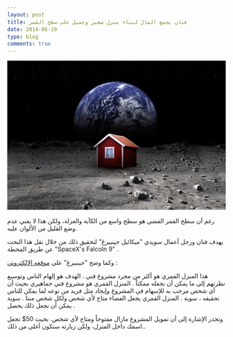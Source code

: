 ```yaml
---
layout: post
title: فنان يجمع المال لبناء منزل صغير وجميل على سطح القمر
date: 2014-06-19
type: blog
comments: true
---
```


![فنان يجمع المال لبناء منزل على سطح القمر](/assets/moon-house.jpg "فنان يجمع المال لبناء منزل على سطح القمر")

رغم أن سطح القمر الفضي هو سطح واسع من الكآبة والعزلة، ولكن هذا لا يعني عدم وضع القليل من الألوان عليه.

يهدف فنان ورجل أعمال سويدي "ميكائيل جينبيرغ" لتحقيق ذلك من خلال نقل هذا النحت عن طريق المحطة "SpaceX's Falcoln 9" .


وكما وضح "جينبيرغ" على [موقعه الإلكتروني](http://themoonhouse.com/en) :

هذا المنزل القمري هو أكثر من مجرد مشروع فني . الهدف هو إلهام الناس وتوسيع نظرتهم إلى ما يمكن أن نجعله ممكناً .
المنزل القمري هو مشروع فني جماهيري بحيث أن أي شخص مرحب به للإسهام في المشروع وإيجاد مثل فريد من نوعه لما يمكن للناس تحقيقه ، سوية . المنزل القمري يجعل الفضاء متاح ﻷي شخص ولكل شخص مننا . سوية يمكن أن نجعل ذلك يحصل .


وتجدر الإشارة إلى أن تمويل المشروع مازال مفتوحاً ومتاح ﻷي شخص. بحيث 50$ تجعل اسمك داخل المنزل، ولكن زيارته ستكون أغلى من ذلك..
